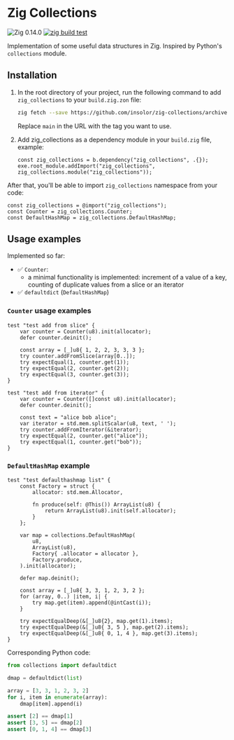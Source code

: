 # Zig Collections

![Zig 0.14.0](https://img.shields.io/badge/Zig-0.14.0-orange) [![zig build test](https://github.com/insolor/zig-collections/actions/workflows/zig-build-test.yml/badge.svg)](https://github.com/insolor/zig-collections/actions/workflows/zig-build-test.yml)

Implementation of some useful data structures in Zig. Inspired by Python's `collections` module.

## Installation

1. In the root directory of your project, run the following command to add `zig_collections` to your `build.zig.zon` file:

    ```bash
    zig fetch --save https://github.com/insolor/zig-collections/archive/refs/heads/main.zip
    ```

    Replace `main` in the URL with the tag you want to use.

2. Add zig_collections as a dependency module in your `build.zig` file, example:

    ```zig
    const zig_collections = b.dependency("zig_collections", .{});
    exe.root_module.addImport("zig_collections", zig_collections.module("zig_collections"));
    ```

After that, you'll be able to import `zig_collections` namespace from your code:

```zig
const zig_collections = @import("zig_collections");
const Counter = zig_collections.Counter;
const DefaultHashMap = zig_collections.DefaultHashMap;
```

## Usage examples

Implemented so far:

- ✅ `Counter`:
  - a minimal functionality is implemented: increment of a value of a key, counting of duplicate values from a slice or an iterator
- ✅ `defaultdict` (`DefaultHashMap`)

### `Counter` usage examples

```zig
test "test add from slice" {
    var counter = Counter(u8).init(allocator);
    defer counter.deinit();

    const array = [_]u8{ 1, 2, 2, 3, 3, 3 };
    try counter.addFromSlice(array[0..]);
    try expectEqual(1, counter.get(1));
    try expectEqual(2, counter.get(2));
    try expectEqual(3, counter.get(3));
}

test "test add from iterator" {
    var counter = Counter([]const u8).init(allocator);
    defer counter.deinit();

    const text = "alice bob alice";
    var iterator = std.mem.splitScalar(u8, text, ' ');
    try counter.addFromIterator(&iterator);
    try expectEqual(2, counter.get("alice"));
    try expectEqual(1, counter.get("bob"));
}
```

### `DefaultHashMap` example

```zig
test "test defaulthashmap list" {
    const Factory = struct {
        allocator: std.mem.Allocator,

        fn produce(self: @This()) ArrayList(u8) {
            return ArrayList(u8).init(self.allocator);
        }
    };

    var map = collections.DefaultHashMap(
        u8,
        ArrayList(u8),
        Factory{ .allocator = allocator },
        Factory.produce,
    ).init(allocator);

    defer map.deinit();

    const array = [_]u8{ 3, 3, 1, 2, 3, 2 };
    for (array, 0..) |item, i| {
        try map.get(item).append(@intCast(i));
    }

    try expectEqualDeep(&[_]u8{2}, map.get(1).items);
    try expectEqualDeep(&[_]u8{ 3, 5 }, map.get(2).items);
    try expectEqualDeep(&[_]u8{ 0, 1, 4 }, map.get(3).items);
}
```

Corresponding Python code:

```python
from collections import defaultdict

dmap = defaultdict(list)

array = [3, 3, 1, 2, 3, 2]
for i, item in enumerate(array):
    dmap[item].append(i)

assert [2] == dmap[1]
assert [3, 5] == dmap[2]
assert [0, 1, 4] == dmap[3]
```
